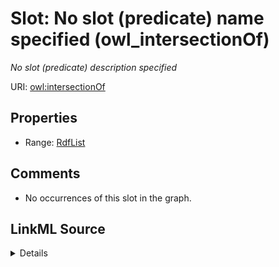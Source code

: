 

# Slot: No slot (predicate) name specified (owl_intersectionOf)


_No slot (predicate) description specified_







URI: [owl:intersectionOf](http://www.w3.org/2002/07/owl#intersectionOf)



<!-- no inheritance hierarchy -->








## Properties

* Range: [RdfList](../classes/RdfList.md)





## Comments

* No occurrences of this slot in the graph.



## LinkML Source

<details>

```yaml
name: owl_intersectionOf
description: No slot (predicate) description specified
title: No slot (predicate) name specified
comments:
- No occurrences of this slot in the graph.
from_schema: fio-kg
rank: 1000
domain: rdfs_Class
slot_uri: owl:intersectionOf
alias: owl_intersectionOf
range: rdf_List

```
</details>